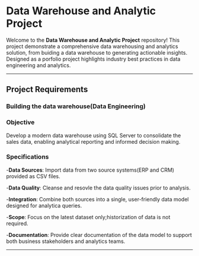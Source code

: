 # Data Warehouse and Analytic Project

Welcome to the **Data Warehouse and Analytic Project** repository!
This project demonstrate a comprehensive data warehousing and analytics solution, from buiding a data warehouse to generating actionable insights. Designed as a porfolio project highlights industry best practices in data engineering and analytics.

---

## Project Requirements

### Building the data warehouse(Data Engineering)

### Objective
Develop a modern data warehouse using SQL Server to consolidate the sales data, enabling analytical reporting and informed decision making.

### Specifications
-**Data Sources**: Import data from two source systems(ERP and CRM) provided as CSV files.

-**Data Quality**: Cleanse and resovle the data quality issues prior to analysis.

-**Integration**: Combine both sources into a single, user-friendly data model designed for analytica queries.

-**Scope**: Focus on the latest dataset only;historization of data is not required.

-**Documentation**: Provide clear documentation of the data model to support both business stakeholders and analytics teams.

---
